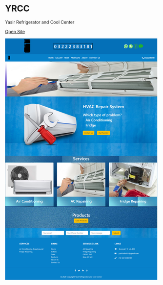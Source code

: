 # YRCC
 Yasir Refrigerator and Cool Center

[Open Site](https://mhamza2557.github.io/YRCC/)

![](/git_images/YRCC.png)